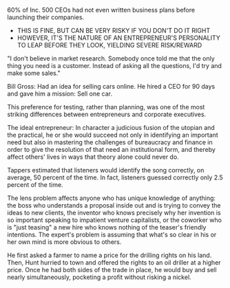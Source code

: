 
60% of Inc. 500 CEOs had not even written business plans before
launching their companies.
- THIS IS FINE, BUT CAN BE VERY RISKY IF YOU DON'T DO IT RIGHT
- HOWEVER, IT'S THE NATURE OF AN ENTREPRENEUR'S PERSONALITY TO LEAP BEFORE THEY LOOK, YIELDING SEVERE RISK/REWARD

"I don't believe in market research. Somebody once told me that the only
thing you need is a customer. Instead of asking all the questions, I'd
try and make some sales."

Bill Gross: Had an idea for selling cars online. He hired a CEO for 90
days and gave him a mission: Sell one car.

This preference for testing, rather than planning, was one of the most
striking differences between entrepreneurs and corporate executives.

The ideal entrepreneur: In character a judicious fusion of the utopian and the practical, he or she would succeed not only in identifying an important need but also in mastering the challenges of bureaucracy and finance in order to give the resolution of that need an institutional form, and thereby affect others' lives in ways that theory alone could never do.

Tappers estimated that listeners would identify the song correctly, on
average, 50 percent of the time. In fact, listeners guessed correctly
only 2.5 percent of the time.

The lens problem affects anyone who has unique knowledge of anything:
the boss who understands a proposal inside out and is trying to convey
the ideas to new clients, the inventor who knows precisely why her
invention is so important speaking to impatient venture capitalists, or
the coworker who is "just teasing" a new hire who knows nothing of the
teaser's friendly intentions. The expert's problem is assuming that
what's so clear in his or her own mind is more obvious to others.

He first asked a farmer to name a price for the drilling rights on his
land. Then, Hunt hurried to town and offered the rights to an oil
driller at a higher price. Once he had both sides of the trade in place,
he would buy and sell nearly simultaneously, pocketing a profit without
risking a nickel.
